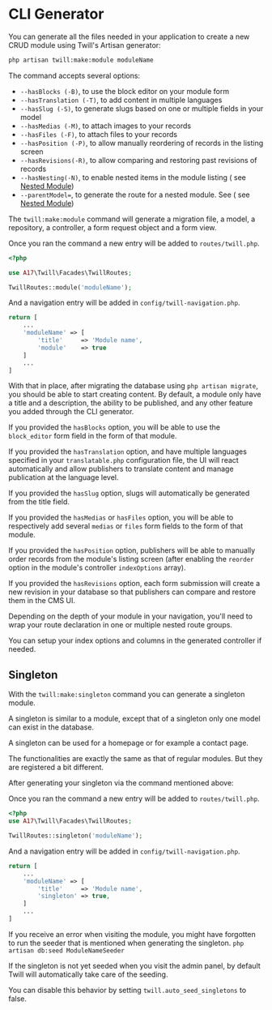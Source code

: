 # CLI Generator

You can generate all the files needed in your application to create a new CRUD module using Twill's Artisan generator:

```bash
php artisan twill:make:module moduleName
```

The command accepts several options:

- `--hasBlocks (-B)`, to use the block editor on your module form
- `--hasTranslation (-T)`, to add content in multiple languages
- `--hasSlug (-S)`, to generate slugs based on one or multiple fields in your model
- `--hasMedias (-M)`, to attach images to your records
- `--hasFiles (-F)`, to attach files to your records
- `--hasPosition (-P)`, to allow manually reordering of records in the listing screen
- `--hasRevisions(-R)`, to allow comparing and restoring past revisions of records
- `--hasNesting(-N)`, to enable nested items in the module listing (
  see [Nested Module](../3_modules/10_nested-modules.md))
- `--parentModel=`, to generate the route for a nested module. See (
  see [Nested Module](../3_modules/10_nested-modules.md))

The `twill:make:module` command will generate a migration file, a model, a repository, a controller, a form request
object and a form view.

Once you ran the command a new entry will be added to `routes/twill.php`.

```php
<?php

use A17\Twill\Facades\TwillRoutes;

TwillRoutes::module('moduleName');
```

And a navigation entry will be added in `config/twill-navigation.php`.

```php
return [
    ...
    'moduleName' => [
        'title'     => 'Module name',
        'module'    => true
    ]
    ...
]
```

With that in place, after migrating the database using `php artisan migrate`, you should be able to start creating
content. By default, a module only have a title and a description, the ability to be published, and any other feature
you added through the CLI generator.

If you provided the `hasBlocks` option, you will be able to use the `block_editor` form field in the form of that
module.

If you provided the `hasTranslation` option, and have multiple languages specified in your `translatable.php`
configuration file, the UI will react automatically and allow publishers to translate content and manage publication at
the language level.

If you provided the `hasSlug` option, slugs will automatically be generated from the title field.

If you provided the `hasMedias` or `hasFiles` option, you will be able to respectively add several `medias` or `files`
form fields to the form of that module.

If you provided the `hasPosition` option, publishers will be able to manually order records from the module's listing
screen (after enabling the `reorder` option in the module's controller `indexOptions` array).

If you provided the `hasRevisions` option, each form submission will create a new revision in your database so that
publishers can compare and restore them in the CMS UI.

Depending on the depth of your module in your navigation, you'll need to wrap your route declaration in one or multiple
nested route groups.

You can setup your index options and columns in the generated controller if needed.

## Singleton

With the `twill:make:singleton` command you can generate a singleton module.

A singleton is similar to a module, except that of a singleton only one model can exist in the database.

A singleton can be used for a homepage or for example a contact page.

The functionalities are exactly the same as that of regular modules. But they are registered a bit different.

After generating your singleton via the command mentioned above:

Once you ran the command a new entry will be added to `routes/twill.php`.

```php
<?php
use A17\Twill\Facades\TwillRoutes;

TwillRoutes::singleton('moduleName');
```

And a navigation entry will be added in `config/twill-navigation.php`.

```php
return [
    ...
    'moduleName' => [
        'title'     => 'Module name',
        'singleton' => true,
    ]
    ...
]
```

If you receive an error when visiting the module, you might have forgotten to run the seeder that is mentioned when
generating the singleton. `php artisan db:seed ModuleNameSeeder`

If the singleton is not yet seeded when you visit the admin panel, by default Twill will automatically take care
of the seeding.

You can disable this behavior by setting `twill.auto_seed_singletons` to false.
